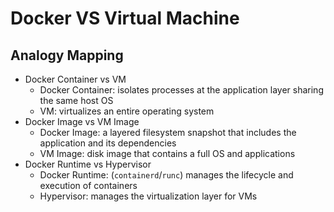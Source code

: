 # Docker VS Virtual Machine

## Analogy Mapping

- Docker Container vs VM
    - Docker Container: isolates processes at the application layer sharing the same host OS
    - VM: virtualizes an entire operating system
- Docker Image vs VM Image
    - Docker Image: a layered filesystem snapshot that includes the application and its dependencies
    - VM Image: disk image that contains a full OS and applications
- Docker Runtime vs Hypervisor
    - Docker Runtime: (`containerd`/`runc`) manages the lifecycle and execution of containers
    - Hypervisor: manages the virtualization layer for VMs